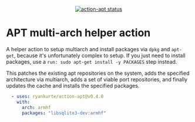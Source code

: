 <p align="center">
  <a href="https://github.com/ryankurte/action-apt/actions"><img alt="action-apt status" src="https://github.com/ryankurte/action-apt/workflows/build-test/badge.svg"></a>
</p>

# APT multi-arch helper action

A helper action to setup multiarch and install packages via `dpkg` and `apt-get`, because it's unfortunately complex to setup.
If you just need to install packages, use a `run: sudo apt-get install -y PACKAGES` step instead.

This patches the existing apt repositories on the system, adds the specified architecture via multiarch, adds a set of viable port repositories, and finally updates the cache and installs the specified packages.


```yaml
  - uses: ryankurte/action-apt@v0.4.0
    with:
      arch: armhf
      packages: "libsqlite3-dev:armhf"
```
